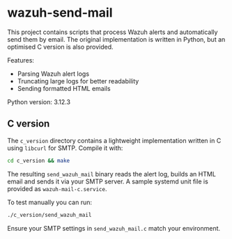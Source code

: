 # wazuh-send-mail
This project contains scripts that process Wazuh alerts and automatically send
them by email. The original implementation is written in Python, but an
optimised C version is also provided.

Features:
- Parsing Wazuh alert logs
- Truncating large logs for better readability
- Sending formatted HTML emails

Python version: 3.12.3

## C version
The `c_version` directory contains a lightweight implementation written in C
using `libcurl` for SMTP. Compile it with:

```bash
cd c_version && make
```

The resulting `send_wazuh_mail` binary reads the alert log, builds an HTML
email and sends it via your SMTP server. A sample systemd unit file is provided
as `wazuh-mail-c.service`.

To test manually you can run:

```bash
./c_version/send_wazuh_mail
```

Ensure your SMTP settings in `send_wazuh_mail.c` match your environment.
